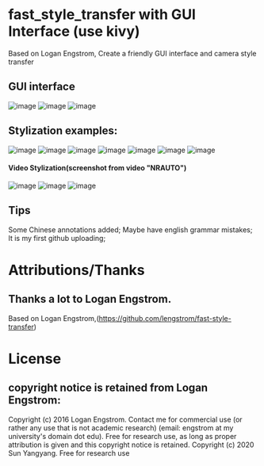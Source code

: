 # fast_style_transfer with GUI Interface (use kivy)
Based on Logan Engstrom, Create a friendly GUI interface and camera style transfer
## GUI interface
![image](https://github.com/MC-SUN/fast_style_transfer/blob/master/Assets/image/preview.png)
![image](https://github.com/MC-SUN/fast_style_transfer/blob/master/Assets/image/preview1.png)
![image](https://github.com/MC-SUN/fast_style_transfer/blob/master/Assets/image/preview2.png)
## Stylization examples:
![image](https://github.com/MC-SUN/fast_style_transfer/blob/master/image/content3.jpg)
![image](https://github.com/MC-SUN/fast_style_transfer/blob/master/output/la_muse%20(2).jpg)
![image](https://github.com/MC-SUN/fast_style_transfer/blob/master/image/content4.jpg)
![image](https://github.com/MC-SUN/fast_style_transfer/blob/master/output/content4.jpg)
![image](https://github.com/MC-SUN/fast_style_transfer/blob/master/image/content2.jpg)
![image](https://github.com/MC-SUN/fast_style_transfer/blob/master/output/scream%20(2).jpg)
![image](https://github.com/MC-SUN/fast_style_transfer/blob/master/output/wreck%20(3).jpg)
#### Video Stylization(screenshot from video "NRAUTO")
![image](https://github.com/MC-SUN/fast_style_transfer/blob/master/output/preview_video1.png)
![image](https://github.com/MC-SUN/fast_style_transfer/blob/master/output/preview_video2.png)
![image](https://github.com/MC-SUN/fast_style_transfer/blob/master/output/preview_video3.png)

## Tips
Some Chinese annotations added;
Maybe have english grammar mistakes;
It is my first github uploading;
# Attributions/Thanks
## Thanks a lot to Logan Engstrom.
Based on Logan Engstrom,(https://github.com/lengstrom/fast-style-transfer)
# License
## copyright notice is retained from Logan Engstrom:
Copyright (c) 2016 Logan Engstrom. Contact me for commercial use (or rather any use that is not academic research) (email: engstrom at my university's domain dot edu). Free for research use, as long as proper attribution is given and this copyright notice is retained.
Copyright (c) 2020 Sun Yangyang. Free for research use
